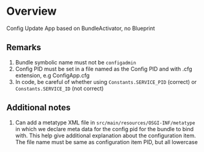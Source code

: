 # Overview
Config Update App based on BundleActivator, no Blueprint

## Remarks
1. Bundle symbolic name must not be `configadmin`
2. Config PID must be set in a file named as the Config PID and with .cfg extension, e.g ConfigApp.cfg 
3. In code, be careful of whether using `Constants.SERVICE_PID` (correct) or `Constants.SERVICE_ID` (not correct)

## Additional notes
1. Can add a metatype XML file in `src/main/resources/OSGI-INF/metatype` in which we declare meta data for the config pid for the bundle to bind with. This help give additional explanation about the configuration item. The file name must be same as configuration item PID, but all lowercase